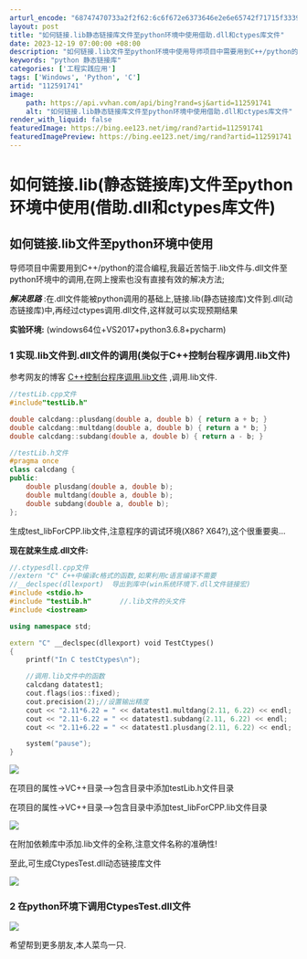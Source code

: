 ```yaml
---
arturl_encode: "68747470733a2f2f62:6c6f672e6373646e2e6e65742f71715f33393631343536352f:61727469636c652f64657461696c732f313132353931373431"
layout: post
title: "如何链接.lib静态链接库文件至python环境中使用借助.dll和ctypes库文件"
date: 2023-12-19 07:00:00 +08:00
description: "如何链接.lib文件至python环境中使用导师项目中需要用到C++/python的混合编程,我最近"
keywords: "python 静态链接库"
categories: ['工程实践应用']
tags: ['Windows', 'Python', 'C']
artid: "112591741"
image:
    path: https://api.vvhan.com/api/bing?rand=sj&artid=112591741
    alt: "如何链接.lib静态链接库文件至python环境中使用借助.dll和ctypes库文件"
render_with_liquid: false
featuredImage: https://bing.ee123.net/img/rand?artid=112591741
featuredImagePreview: https://bing.ee123.net/img/rand?artid=112591741
---
```


# 如何链接.lib(静态链接库)文件至python环境中使用(借助.dll和ctypes库文件)

## 如何链接.lib文件至python环境中使用

导师项目中需要用到C++/python的混合编程,我最近苦恼于.lib文件与.dll文件至python环境中的调用,在网上搜索也没有直接有效的解决方法;

***解决思路***
:在.dll文件能被python调用的基础上,链接.lib(静态链接库)文件到.dll(动态链接库)中,再经过ctypes调用.dll文件,这样就可以实现预期结果

**实验环境:**
(windows64位+VS2017+python3.6.8+pycharm)

### 1 实现.lib文件到.dll文件的调用(类似于C++控制台程序调用.lib文件)

参考网友的博客
[C++控制台程序调用.lib文件](https://blog.csdn.net/zmdsjtu/article/details/72673534?utm_medium=distribute.pc_relevant.none-task-blog-searchFromBaidu-17.control&depth_1-utm_source=distribute.pc_relevant.none-task-blog-searchFromBaidu-17.control)
,调用.lib文件.

```cpp
//testLib.cpp文件
#include"testLib.h"

double calcdang::plusdang(double a, double b) { return a + b; }
double calcdang::multdang(double a, double b) { return a * b; }
double calcdang::subdang(double a, double b) { return a - b; }
```

```cpp
//testLib.h文件
#pragma once
class calcdang {
public:
	double plusdang(double a, double b);
	double multdang(double a, double b);
	double subdang(double a, double b);
};

```

生成test_libForCPP.lib文件,注意程序的调试环境(X86? X64?),这个很重要奥...

**现在就来生成.dll文件:**

```cpp
//.ctypesdll.cpp文件
//extern "C" C++中编译c格式的函数,如果利用c语言编译不需要
//__declspec(dllexport)  导出到库中(win系统环境下.dll文件链接宏)
#include <stdio.h>
#include "testLib.h"       //.lib文件的头文件
#include <iostream>

using namespace std;

extern "C" __declspec(dllexport) void TestCtypes() 
{
	printf("In C testCtypes\n");	

    //调用.lib文件中的函数
	calcdang datatest1;
	cout.flags(ios::fixed);
	cout.precision(2);//设置输出精度
	cout << "2.11*6.22 = " << datatest1.multdang(2.11, 6.22) << endl;
	cout << "2.11-6.22 = " << datatest1.subdang(2.11, 6.22) << endl;
	cout << "2.11+6.22 = " << datatest1.plusdang(2.11, 6.22) << endl;

	system("pause");
}

```

![](https://i-blog.csdnimg.cn/blog_migrate/a4b7c6c92d4c7622b48d1f2c7459554b.png)

在项目的属性->VC++目录-->包含目录中添加testLib.h文件目录

在项目的属性->VC++目录-->包含目录中添加test_libForCPP.lib文件目录

![](https://i-blog.csdnimg.cn/blog_migrate/f40ae97ed8e18b967ba8292c402fecae.png)

在附加依赖库中添加.lib文件的全称,注意文件名称的准确性!

至此,可生成CtypesTest.dll动态链接库文件

![](https://i-blog.csdnimg.cn/blog_migrate/f47a5dba151cf2805fcd0eed37632ed6.png)

### 2 在python环境下调用CtypesTest.dll文件

![](https://i-blog.csdnimg.cn/blog_migrate/234c72a3046a3c9add6d8cb61c143b5f.png)

希望帮到更多朋友,本人菜鸟一只.